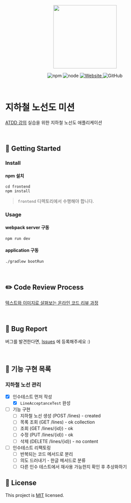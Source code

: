 <p align="center">
    <img width="200px;" src="https://raw.githubusercontent.com/woowacourse/atdd-subway-admin-frontend/master/images/main_logo.png"/>
</p>
<p align="center">
  <img alt="npm" src="https://img.shields.io/badge/npm-%3E%3D%205.5.0-blue">
  <img alt="node" src="https://img.shields.io/badge/node-%3E%3D%209.3.0-blue">
  <a href="https://edu.nextstep.camp/c/R89PYi5H" alt="nextstep atdd">
    <img alt="Website" src="https://img.shields.io/website?url=https%3A%2F%2Fedu.nextstep.camp%2Fc%2FR89PYi5H">
  </a>
  <img alt="GitHub" src="https://img.shields.io/github/license/next-step/atdd-subway-admin">
</p>

<br>

# 지하철 노선도 미션
[ATDD 강의](https://edu.nextstep.camp/c/R89PYi5H) 실습을 위한 지하철 노선도 애플리케이션

<br>

## 🚀 Getting Started

### Install
#### npm 설치
```
cd frontend
npm install
```
> `frontend` 디렉토리에서 수행해야 합니다.

### Usage
#### webpack server 구동
```
npm run dev
```
#### application 구동
```
./gradlew bootRun
```
<br>

## ✏️ Code Review Process
[텍스트와 이미지로 살펴보는 온라인 코드 리뷰 과정](https://github.com/next-step/nextstep-docs/tree/master/codereview)

<br>

## 🐞 Bug Report

버그를 발견한다면, [Issues](https://github.com/next-step/atdd-subway-admin/issues) 에 등록해주세요 :)

<br>

## 🚩 기능 구현 목록
### 지하철 노선 관리
- [x] 인수테스트 먼저 작성
    - [x] `LineAcceptanceTest` 완성

- [ ] 기능 구현
    - [ ] 지하철 노선 생성 (POST /lines) - created
    - [ ] 목록 조회 (GET /lines) - ok collection
    - [ ] 조회 (GET /lines/{id}) - ok
    - [ ] 수정 (PUT /lines/{id}) - ok
    - [ ] 삭제 (DELETE /lines/{id}) - no content

- [ ] 인수테스트 리팩토링
    - [ ] 반복되는 코드 메서드로 분리
    - [ ] 의도 드러내기 - 한글 메서드로 분류
    - [ ] 다른 인수 테스트에서 재사용 가능한지 확인 후 추상화하기

## 📝 License

This project is [MIT](https://github.com/next-step/atdd-subway-admin/blob/master/LICENSE.md) licensed.
